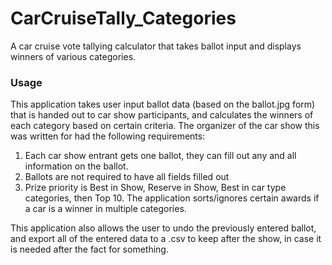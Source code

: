 # CarCruiseTally_Categories
A car cruise vote tallying calculator that takes ballot input and displays winners of various categories.

### Usage

This application takes user input ballot data (based on the ballot.jpg form) that is handed out to car show participants, and calculates the winners of each category based on certain criteria. The organizer of the car show this was written for had the following requirements:

1. Each car show entrant gets one ballot, they can fill out any and all information on the ballot.
2. Ballots are not required to have all fields filled out
3. Prize priority is Best in Show, Reserve in Show, Best in car type categories, then Top 10. The application sorts/ignores certain awards if a car is a winner in multiple categories.
  
This application also allows the user to undo the previously entered ballot, and export all of the entered data to a .csv to keep after the show, in case it is needed after the fact for something.

